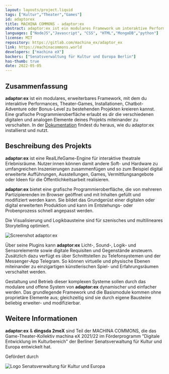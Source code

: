 ```yaml
---
layout: layouts/project.liquid
tags: ["Kultur","Theater","Games"]
id: adaptorex
title: MACHINA COMMONS - adaptor:ex
abstract: adaptor:ex ist ein modulares Framework um interaktive Performances, Theater-Games, u.a. zu erstellen
languages: ["NodeJS","Javascript", "CSS", "HTML","MongoDB","python"]
license: MIT
repository: https://gitlab.com/machina_ex/adaptor_ex
link: https://machinacommons.world
developers: ["machina eX"]
backers: ["Senatsverwaltung für Kultur und Europa Berlin"]
has-thumb: true
date: 2022-05-05
---
```


## Zusammenfassung

**adaptor:ex** ist ein modulares, erweiterbares Framework, mit dem du interaktive Performances, Theater-Games, Installationen, Chatbot-Adventure oder Bonus-Level zu bestehenden Projekten kreieren kannst. Eine grafische Programmieroberfläche erlaubt es dir die verschiedenen digitalen und analogen Elemente deines Projekts miteinander zu verschalten. In der [Dokumentation](https://machina_ex.gitlab.io/adaptor_ex/adaptor_ex_tutorials/) findest du heraus, wie du adaptor:ex installierst und nutzt.

## Beschreibung des Projekts

**adaptor:ex** ist eine RealLifeGame-Engine für interaktive theatrale Erlebnisräume. Nutzer:innen können damit andere Soft- und Hardware zu umfangreichen Inszenierungen zusammenfügen und so zum Beispiel digital erweiterte Aufführungen, Ausstellungen, Games, Vermittlungsangebote oder Ideen für die Öffentlichkeitsarbeit realisieren.

**adaptor:ex** bietet eine grafische Programmieroberfläche, die von mehreren Partizipierenden im Browser geöffnet und mit Inhalten gefüllt und modifiziert werden kann. Sie bildet das Grundgerüst einer digitalen oder digital erweiterten Produktion und kann im Entstehungs- oder Probenprozess schnell angepasst werden.

Die Visualisierung und Logikbausteine sind für szenisches und multilineares Storytelling optimiert.

![Screenshot adaptor:ex](/assets/images/projects/adaptor-ex_screenshot.png)

Über seine Plugins kann **adaptor:ex** Licht-, Sound-, Logik- und Sensorelemente sowie digitale Requisiten und Gegenstände ansteuern. Zusätzlich dazu verfügt es über Schnittstellen zu Telefonsystemen und der Messenger-App Telegram. So können virtuelle und physische Ebenen miteinander zu einzigartigen künstlerischen Spiel- und Erfahrungsräumen verschaltet werden.

Gestaltung und Betrieb dieser komplexen Systeme sollen durch das modulare und offene System von **adaptor:ex** dynamischer und einfacher werden. Das grundlegende Framework und die Basismodule kommen ohne proprietäre Elemente aus; gleichzeitig sind sie durch eigene Bausteine beliebig erweiter- und modifizierbar.


## Weitere Informationen

**adaptor:ex** & **dingsda 2meX** sind Teil der MACHINA COMMONS, die das Game-Theater-Kollektiv machina eX 2021/22 im Förderprogramm "Digitale Entwicklung im Kulturbereich" der Berliner Senatsverwaltung für Kultur und Europa entwickelt hat.

Gefördert durch

![Logo Senatsverwaltung für Kultur und Europa ](/assets/images/projects/Logo_Senat_Berlin.png)
